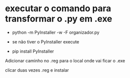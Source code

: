 # executar o comando para transformar o .py em .exe
- python -m PyInstaller -w -F organizador.py

- se não tiver o PyInstaller execute

- pip install PyInstaller

Adicionar caminho no .reg para o local onde vai ficar o .exe

clicar duas vezes .reg e instalar

